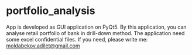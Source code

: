 # portfolio_analysis

App is developed as GUI application on PyQt5. By this application, you can analyse retail portfolio of bank in drill-down method. The application need some excel confidential files. If you need, please write me: moldabekov.adilet@gmail.com
